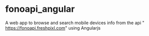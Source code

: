 # fonoapi_angular
A web app to browse and search  mobile devices info from the api " https://fonoapi.freshpixl.com" using Angularjs
